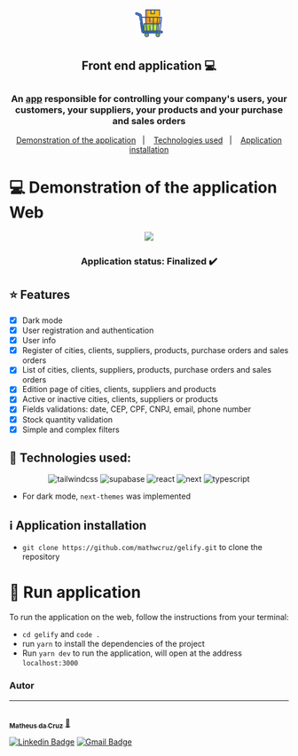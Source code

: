 <h1 align="center">
  <img src="./public/favicon.png" alt="Gelify logo" width="50">
</h1>

<h2 align="center">Front end application  💻</h2>

## <h3 align="center">An [app](https://gelify.vercel.app) responsible for controlling your company's users, your customers, your suppliers, your products and your purchase and sales orders</h3>

<p align="center">
  <a href="#computer-demonstration-of-the-application-web">Demonstration of the application</a>&nbsp;&nbsp;&nbsp;|&nbsp;&nbsp;&nbsp;
  <a href="#rocket-technologies-used">Technologies used</a>&nbsp;&nbsp;&nbsp;|&nbsp;&nbsp;&nbsp;
  <a href="#information_source-application-installation">Application installation</a>
</p>

# :computer: Demonstration of the application Web

<p align="center">
  <img src="./.github/demonstration.gif" width="1400px"/>
</p>

<h3 align="center"> 
	 Application status: Finalized ✔️
</h3>

## :star: Features
- [x] Dark mode
- [x] User registration and authentication
- [x] User info
- [x] Register of cities, clients, suppliers, products, purchase orders and sales orders
- [x] List of cities, clients, suppliers, products, purchase orders and sales orders
- [x] Edition page of cities, clients, suppliers and products
- [x] Active or inactive cities, clients, suppliers or products
- [x] Fields validations: date, CEP, CPF, CNPJ, email, phone number
- [x] Stock quantity validation
- [x] Simple and complex filters

## :rocket: Technologies used:

<p align="center">
<img src="https://xnrzwkuslogyvxcfkyyh.supabase.co/storage/v1/object/sign/projects-technologies-icons/tailwindcss_icon.svg?token=eyJhbGciOiJIUzI1NiIsInR5cCI6IkpXVCJ9.eyJ1cmwiOiJwcm9qZWN0cy10ZWNobm9sb2dpZXMtaWNvbnMvdGFpbHdpbmRjc3NfaWNvbi5zdmciLCJpYXQiOjE2NTQ0NTc5MDEsImV4cCI6MTk2OTgxNzkwMX0.vMa-kxho6-Ujv7emU7IW-1H1ZaKjKfYxRhQAXsXEvfs" alt="tailwindcss"  width="70" height="70"/>
<img src="https://xnrzwkuslogyvxcfkyyh.supabase.co/storage/v1/object/sign/projects-technologies-icons/supabase_icon.png?token=eyJhbGciOiJIUzI1NiIsInR5cCI6IkpXVCJ9.eyJ1cmwiOiJwcm9qZWN0cy10ZWNobm9sb2dpZXMtaWNvbnMvc3VwYWJhc2VfaWNvbi5wbmciLCJpYXQiOjE2NTU2NjE1OTUsImV4cCI6MTk3MTAyMTU5NX0.8DfD3zAYrGsyOOIBA0ZGgg5oMW6Ct4v0JlVgZ4hi1yQ" alt="supabase"  width="70" height="70"/>
<img src="https://xnrzwkuslogyvxcfkyyh.supabase.in/storage/v1/object/sign/projects-technologies-icons/react_icon.svg?token=eyJhbGciOiJIUzI1NiIsInR5cCI6IkpXVCJ9.eyJ1cmwiOiJwcm9qZWN0cy10ZWNobm9sb2dpZXMtaWNvbnMvcmVhY3RfaWNvbi5zdmciLCJpYXQiOjE2NDYyNDY1NjEsImV4cCI6MTk2MTYwNjU2MX0.rEGrv6fy9osG8okJAocY2LAe92rygmldkoNGTPggmvA" alt="react" width="70" height="70"/>
<img src="https://xnrzwkuslogyvxcfkyyh.supabase.co/storage/v1/object/sign/projects-technologies-icons/next_js_icon.svg?token=eyJhbGciOiJIUzI1NiIsInR5cCI6IkpXVCJ9.eyJ1cmwiOiJwcm9qZWN0cy10ZWNobm9sb2dpZXMtaWNvbnMvbmV4dF9qc19pY29uLnN2ZyIsImlhdCI6MTY1NDQ1Nzg3NiwiZXhwIjoxOTY5ODE3ODc2fQ.PTSlGEbuWBl4p9_kPoKhYl35nsngAQB50kKqqlM2Zj0" alt="next" width="70" height="70"/>
<img src="https://xnrzwkuslogyvxcfkyyh.supabase.in/storage/v1/object/sign/projects-technologies-icons/typescript_icon.svg?token=eyJhbGciOiJIUzI1NiIsInR5cCI6IkpXVCJ9.eyJ1cmwiOiJwcm9qZWN0cy10ZWNobm9sb2dpZXMtaWNvbnMvdHlwZXNjcmlwdF9pY29uLnN2ZyIsImlhdCI6MTY0NjI0NjcyNiwiZXhwIjoxOTYxNjA2NzI2fQ.W404dqHwT_A4lfmg7st0cyj1aJxJH3PZtCnux_iVv_s" alt="typescript" width="70" height="70"/>
</p>

- For dark mode, `next-themes` was implemented

## :information_source: Application installation
- `git clone https://github.com/mathwcruz/gelify.git` to clone the repository

# 🎲 Run application
To run the application on the web, follow the instructions from your terminal:
- `cd gelify` and `code .`
- run `yarn` to install the dependencies of the project
- Run `yarn dev` to run the application, will open at the address `localhost:3000`

### Autor
---

<a href="https://app.rocketseat.com.br/me/matheus-da-cruz-frontend">
 <img style="border-radius: 50%;" src="https://avatars.githubusercontent.com/u/68445791?v=4" width="100px;" alt=""/>
 <br />
 <sub><b>Matheus da Cruz</b></sub></a> <a href="https://app.rocketseat.com.br/me/matheus-da-cruz-frontend" title="Rocketseat">  🚀</a>

[![Linkedin Badge](https://img.shields.io/badge/-Matheus-blue?style=flat-square&logo=Linkedin&logoColor=white&link=https://www.linkedin.com/in/matheus-cruz-frontend/)](https://www.linkedin.com/in/matheus-cruz-frontend/) 
[![Gmail Badge](https://img.shields.io/badge/-matheuswachcruz@gmail.com-c14438?style=flat-square&logo=Gmail&logoColor=white&link=mailto:matheuswachcruz@gmail.com)](mailto:matheuswachcruz@gmail.com)
